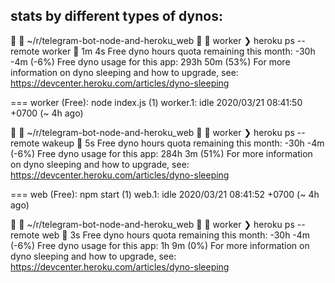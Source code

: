 ## stats by different types of dynos:
  ~/r/telegram-bot-node-and-heroku_web   worker ❯ heroku ps --remote worker           1m 4s
Free dyno hours quota remaining this month: -30h -4m (-6%)
Free dyno usage for this app: 293h 50m (53%)
For more information on dyno sleeping and how to upgrade, see:
https://devcenter.heroku.com/articles/dyno-sleeping

=== worker (Free): node index.js (1)
worker.1: idle 2020/03/21 08:41:50 +0700 (~ 4h ago)


  ~/r/telegram-bot-node-and-heroku_web   worker ❯ heroku ps --remote wakeup              5s
Free dyno hours quota remaining this month: -30h -4m (-6%)
Free dyno usage for this app: 284h 3m (51%)
For more information on dyno sleeping and how to upgrade, see:
https://devcenter.heroku.com/articles/dyno-sleeping

=== web (Free): npm start (1)
web.1: idle 2020/03/21 08:41:52 +0700 (~ 4h ago)


  ~/r/telegram-bot-node-and-heroku_web   worker ❯ heroku ps --remote web                 3s
Free dyno hours quota remaining this month: -30h -4m (-6%)
Free dyno usage for this app: 1h 9m (0%)
For more information on dyno sleeping and how to upgrade, see:
https://devcenter.heroku.com/articles/dyno-sleeping
